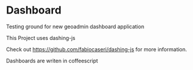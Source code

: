 Dashboard
=========

Testing ground for new geoadmin dashboard application

This Project uses dashing-js

Check out https://github.com/fabiocaseri/dashing-js for more information.

Dashboards are writen in coffeescript 
